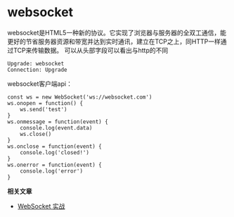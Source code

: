 # websocket

websocket是HTML5一种新的协议。它实现了浏览器与服务器的全双工通信，能更好的节省服务器资源和带宽并达到实时通讯，建立在TCP之上，同HTTP一样通过TCP来传输数据。
可以从头部字段可以看出与http的不同
> 
    Upgrade: websocket
    Connection: Upgrade

websocket客户端api：
> 
    const ws = new WebSocket('ws://websocket.com')
    ws.onopen = function() {
        ws.send('test')
    }
    ws.onmessage = function(event) {
        console.log(event.data)
        ws.close()
    }
    ws.onclose = function(event) {
        console.log('closed!')
    }
    ws.onerror = function(event) {
        console.log('error')
    }


**相关文章**
* [WebSocket 实战](https://www.ibm.com/developerworks/cn/java/j-lo-WebSocket/index.html)